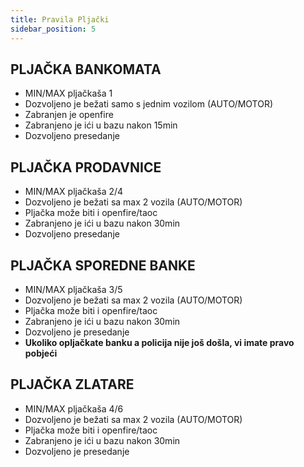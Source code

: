 ```yaml
---
title: Pravila Pljački
sidebar_position: 5
---
```


## PLJAČKA BANKOMATA

- MIN/MAX pljačkaša 1
- Dozvoljeno je bežati samo s jednim vozilom (AUTO/MOTOR)
- Zabranjen je openfire
- Zabranjeno je ići u bazu nakon 15min
- Dozvoljeno presedanje

## PLJAČKA PRODAVNICE

- MIN/MAX pljačkaša 2/4
- Dozvoljeno je bežati sa max 2 vozila (AUTO/MOTOR)
- Pljačka može biti i openfire/taoc
- Zabranjeno je ići u bazu nakon 30min
- Dozvoljeno presedanje

## PLJAČKA SPOREDNE BANKE
- MIN/MAX pljačkaša 3/5
- Dozvoljeno je bežati sa max 2 vozila (AUTO/MOTOR)
- Pljačka može biti i openfire/taoc
- Zabranjeno je ići u bazu nakon 30min
- Dozvoljeno je presedanje
- **Ukoliko opljačkate banku a policija nije još došla, vi imate pravo pobjeći**
 
## PLJAČKA ZLATARE

- MIN/MAX pljačkaša 4/6
- Dozvoljeno je bežati sa max 2 vozila (AUTO/MOTOR)
- Pljačka može biti i openfire/taoc
- Zabranjeno je ići u bazu nakon 30min
- Dozvoljeno je presedanje